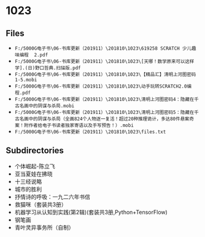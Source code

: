 # 1023

## Files

- `F:/5000G电子书\06-书库更新（201911）\201810\1023\619258 SCRATCH 少儿趣味编程  2.pdf`
- `F:/5000G电子书\06-书库更新（201911）\201810\1023\[天哪！数学原来可以这样学].(日)野口哲典.扫描版.pdf`
- `F:/5000G电子书\06-书库更新（201911）\201810\1023\【精品汇】清明上河图密码1-5.mobi`
- `F:/5000G电子书\06-书库更新（201911）\201810\1023\动手玩转SCRATCH2.0编程.pdf`
- `F:/5000G电子书\06-书库更新（201911）\201810\1023\清明上河图密码4：隐藏在千古名画中的阴谋与杀局.mobi`
- `F:/5000G电子书\06-书库更新（201911）\201810\1023\清明上河图密码5：隐藏在千古名画中的阴谋与杀局（全画824个人物逐一复活！超过20种推理诡计，多达80件悬案奇案！附作者给电子书读者独家寄语以及手写预告！）.mobi`
- `F:/5000G电子书\06-书库更新（201911）\201810\1023\files.txt`

## Subdirectories

- 个体崛起-陈立飞
- 亚当夏娃在拂晓
- 十三经说略
- 城市的胜利
- 抒情诗的呼吸：一九二六年书信
- 救猫咪（套装共3册）
- 机器学习从认知到实践(第2辑)(套装共3册,Python+TensorFlow)
- 钢笔画
- 青叶灵异事务所（自制）
